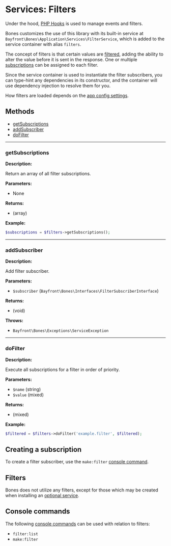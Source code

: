 # Services: Filters

Under the hood, [PHP Hooks](https://github.com/bayfrontmedia/php-hooks) is used to manage events and filters.

Bones customizes the use of this library with its built-in service at `Bayfront\Bones\Application\Services\FilterService`,
which is added to the service container with alias `filters`.

The concept of filters is that certain values are [filtered](#filters), adding the ability to alter the value
before it is sent in the response. 
One or multiple [subscriptions](#creating-a-subscription) can be assigned to each filter.

Since the service container is used to instantiate the filter subscribers, you can type-hint any dependencies
in its constructor, and the container will use dependency injection to resolve them for you.

How filters are loaded depends on the [app config settings](../usage/config.md#filters).

## Methods

- [getSubscriptions](#getsubscriptions)
- [addSubscriber](#addsubscriber)
- [doFilter](#dofilter)

<hr />

### getSubscriptions

**Description:**

Return an array of all filter subscriptions.

**Parameters:**

- None

**Returns:**

- (array)

**Example:**

```php
$subscriptions = $filters->getSubscriptions();
```

<hr />

### addSubscriber

**Description:**

Add filter subscriber.

**Parameters:**

- `$subscriber` (`Bayfront\Bones\Interfaces\FilterSubscriberInterface`)

**Returns:**

- (void)

**Throws:**

- `Bayfront\Bones\Exceptions\ServiceException`

<hr />

### doFilter

**Description:**

Execute all subscriptions for a filter in order of priority.

**Parameters:**

- `$name` (string)
- `$value` (mixed)

**Returns:**

- (mixed)

**Example:**

```php
$filtered = $filters->doFilter('example.filter', $filtered);
```

## Creating a subscription

To create a filter subscriber, use the `make:filter` [console command](#console-commands).

## Filters

Bones does not utilize any filters, except for those which may be created when installing an [optional service](../README.md).

## Console commands

The following [console commands](../usage/console.md) can be used with relation to filters:

- `filter:list`
- `make:filter`
